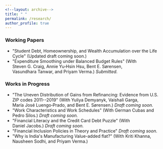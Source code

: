 ```yaml
---
<!--layout: archive-->
title: " "
permalink: /research/
author_profile: true
---
```


### Working Papers

* "Student Debt, Homeownership, and Wealth Accumulation over the Life Cycle" (Updated draft coming soon.) <br>
* "Expenditure Smoothing under Balanced Budget Rules" (With Steven&nbsp;G.&nbsp;Craig, Annie&nbsp;Yu&#8209;Hsin&nbsp;Hsu, Bent&nbsp;E.&nbsp;S&oslash;rensen, Vasundhara&nbsp;Tanwar, and Priyam&nbsp;Verma.) *Submitted.* <br>

### Works in Progress

* "The Uneven Distribution of Gains from Refinancing: Evidence from U.S. ZIP codes 2011--2019" (With Yuliya&nbsp;Demyanyk, Vaishali&nbsp;Garga, Mar&iacute;a&nbsp;Jos&eacute;&nbsp;Luengo&#8209;Prado, and Bent&nbsp;E.&nbsp;S&oslash;rensen.) *Draft coming soon.* <br>
* "Work Characteristics and Work Schedules" (With German&nbsp;Cubas and Pedro&nbsp;Silos.) *Draft coming soon.* <br>
* "Financial Literacy and the Credit Card Debt Puzzle" (With Daniel&nbsp;Jacobs.) *Draft coming soon.* <br>
* "Financial Inclusion Policies in Theory and Practice" *Draft coming soon.* <br>
* "Why is India's Manufacturing Value-added flat?" (With Kriti&nbsp;Khanna, Nausheen&nbsp;Sodhi, and Priyam&nbsp;Verma.) <br>